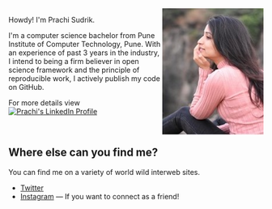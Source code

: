 <img class="about-me-image" src="/images/me.png" width="200" height="250" align="right">

Howdy! I'm Prachi Sudrik.

I'm a computer science bachelor from Pune Institute of Computer Technology, Pune. With an experience of past 3 years in the industry, I intend to being a firm believer in open science framework and the principle of reproducible work, I actively publish my code on GitHub.

For more details view <a href="https://www.linkedin.com/in/prachi-sudrik/"><img src="https://static.licdn.com/scds/common/u/img/webpromo/btn_myprofile_160x33.png" style="border: none;" width="160" height="33" border="0" alt="Prachi's LinkedIn Profile"></a>

<br/>

## Where else can you find me?

You can find me on a variety of world wild interweb sites.

- [Twitter](https://www.twitter.com/@prachi41024) 
- [Instagram](https://www.instagram.com/prachisudrik/) — If you want to connect as a friend!
